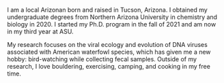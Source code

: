 I am a local Arizonan born and raised in Tucson, Arizona. I obtained my undergraduate degrees from Northern Arizona University in chemistry and biology in 2020. I started my Ph.D. program in the fall of 2021 and am now in my third year at ASU.

 My research focuses on the viral ecology and evolution of DNA viruses associated with American waterfowl species, which has given me a new hobby: bird-watching while collecting fecal samples. Outside of my research, I love bouldering, exercising, camping, and cooking in my free time.  